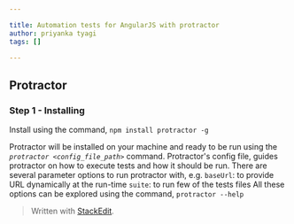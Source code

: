 ```yaml
---

title: Automation tests for AngularJS with protractor
author: priyanka tyagi
tags: []

---
```


## Protractor
### **Step 1 - Installing**

Install using the command,
`npm install protractor -g`

Protractor will be installed on your machine and ready to be run using the  _`protractor <config_file_path>`_  command.
Protractor's config file, guides protractor on how to execute tests and how it should be run.
There are several parameter options to run protractor with, e.g.
`baseUrl`: to provide URL dynamically at the run-time
`suite`: to run few of the tests files
All these options can be explored using the command,
`protractor --help`
> Written with [StackEdit](https://stackedit.io/).
<!--stackedit_data:
eyJoaXN0b3J5IjpbMTM5MDY4NTk2NSwtMTUwMzQ4NjAyOSwtMj
k1MTY1Njk2LC0xNTAzNDg2MDI5LDczMDk5ODExNiw1ODM2MDYx
MzddfQ==
-->